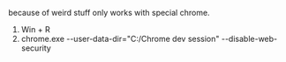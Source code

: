 because of weird stuff only works with special chrome.
1. Win + R
2. chrome.exe --user-data-dir="C:/Chrome dev session" --disable-web-security
